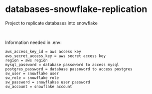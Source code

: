 # databases-snowflake-replication
Project to replicate databases into snowflake

<br>

Information needed in .env:
```
aws_access_key_id = aws access key
aws_secret_access_key = aws secret access key
region = aws region
mysql_password = database passoword to access mysql
postgres_password = database passoword to access postgres
sw_user = snowflake user
sw_role = snowflake role
sw_password = snowflakse user password
sw_account = snowflake account
```